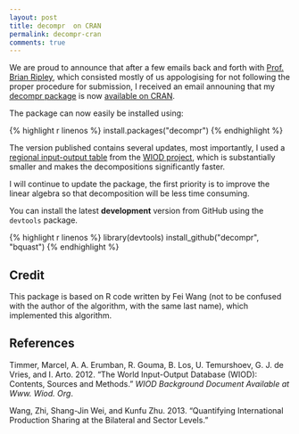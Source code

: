 ```yaml
---
layout: post
title: decompr  on CRAN
permalink: decompr-cran
comments: true
---
```


We are proud to announce that after a few emails back and forth with [Prof. Brian Ripley](http://en.wikipedia.org/wiki/Brian_D._Ripley), which consisted mostly of us appologising for not following the proper procedure for submission, I received an email announing that my [decompr package](http://qua.st/decompr) is now [available on CRAN](http://cran.r-project.org/web/packages/decompr/index.html).

The package can now easily be installed using:

{% highlight r linenos %}
install.packages("decompr")
{% endhighlight %}

The version published contains several updates, most importantly, I used a [regional input-output table](http://www.wiod.org/new_site/database/riots.htm) from the [WIOD project](http://www.wiod.org/), which is substantially smaller and makes the decompositions significantly faster.

I will continue to update the package, the first priority is to improve the linear algebra so that decomposition will be less time consuming.

You can install the latest **development** version from GitHub using the `devtools` package.

{% highlight r linenos %}
library(devtools)
install_github("decompr", "bquast")
{% endhighlight %}


Credit
------

This package is based on R code written by Fei Wang (not to be confused with the author of the algorithm, with the same last name), which implemented this algorithm.

References
----------

Timmer, Marcel, A. A. Erumban, R. Gouma, B. Los, U. Temurshoev, G. J. de Vries, and I. Arto. 2012. “The World Input-Output Database (WIOD): Contents, Sources and Methods.” *WIOD Background Document Available at Www. Wiod. Org*.

Wang, Zhi, Shang-Jin Wei, and Kunfu Zhu. 2013. “Quantifying International Production Sharing at the Bilateral and Sector Levels.”
